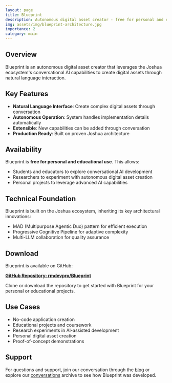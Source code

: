 ```yaml
---
layout: page
title: Blueprint
description: Autonomous digital asset creator - free for personal and educational use
img: assets/img/blueprint-architecture.jpg
importance: 2
category: main
---
```


## Overview

Blueprint is an autonomous digital asset creator that leverages the Joshua ecosystem's conversational AI capabilities to create digital assets through natural language interaction.

## Key Features

- **Natural Language Interface**: Create complex digital assets through conversation
- **Autonomous Operation**: System handles implementation details automatically
- **Extensible**: New capabilities can be added through conversation
- **Production Ready**: Built on proven Joshua architecture

## Availability

Blueprint is **free for personal and educational use**. This allows:

- Students and educators to explore conversational AI development
- Researchers to experiment with autonomous digital asset creation
- Personal projects to leverage advanced AI capabilities

## Technical Foundation

Blueprint is built on the Joshua ecosystem, inheriting its key architectural innovations:

- MAD (Multipurpose Agentic Duo) pattern for efficient execution
- Progressive Cognitive Pipeline for adaptive complexity
- Multi-LLM collaboration for quality assurance

## Download

Blueprint is available on GitHub:

**[GitHub Repository: rmdevpro/Blueprint](https://github.com/rmdevpro/Blueprint)**

Clone or download the repository to get started with Blueprint for your personal or educational projects.

## Use Cases

- No-code application creation
- Educational projects and coursework
- Research experiments in AI-assisted development
- Personal digital asset creation
- Proof-of-concept demonstrations

## Support

For questions and support, join our conversation through the [blog](/blog/) or explore our [conversations](/conversations/) archive to see how Blueprint was developed.
